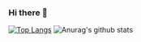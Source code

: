 ### Hi there 👋
[![Top Langs](https://github-readme-stats.vercel.app/api/top-langs/?username=Werever1001&theme=tokyonight)](https://github.com/Werever1001/github-readme-stats)
![Anurag's github stats](https://github-readme-stats.vercel.app/api?username=Werever1001&show_icons=true&theme=tokyonight)
<!--
**Werever1001/Werever1001** is a ✨ _special_ ✨ repository because its `README.md` (this file) appears on your GitHub profile.

Here are some ideas to get you started:

- 🔭 I’m currently working on ...
- 🌱 I’m currently learning ...
- 👯 I’m looking to collaborate on ...
- 🤔 I’m looking for help with ...
- 💬 Ask me about ...
- 📫 How to reach me: ...
- 😄 Pronouns: ...
- ⚡ Fun fact: ...
-->
